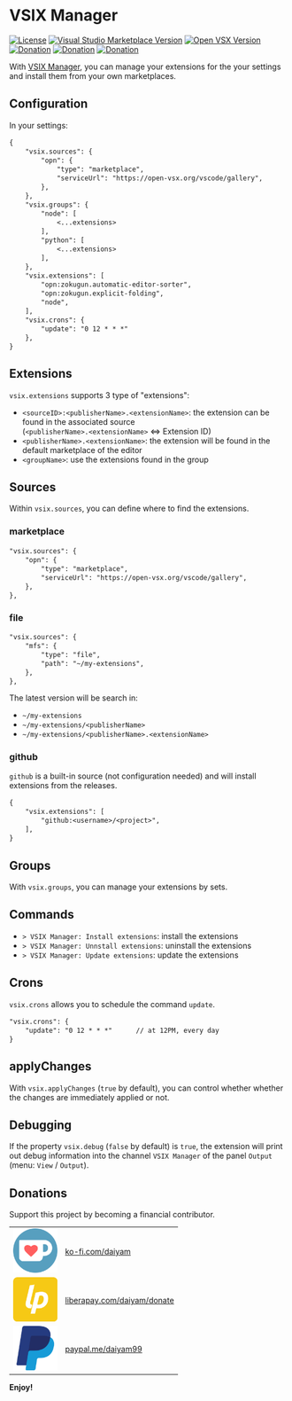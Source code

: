 VSIX Manager
============

[![License](https://img.shields.io/badge/license-MIT-blue.svg)](./LICENSE)
[![Visual Studio Marketplace Version](https://img.shields.io/visual-studio-marketplace/v/zokugun.vsix-manager?label=VS%20Marketplace)](https://marketplace.visualstudio.com/items?itemName=zokugun.vsix-manager)
[![Open VSX Version](https://img.shields.io/open-vsx/v/zokugun/vsix-manager?label=Open%20VSX)](https://open-vsx.org/extension/zokugun/vsix-manager)
[![Donation](https://img.shields.io/badge/donate-ko--fi-green)](https://ko-fi.com/daiyam)
[![Donation](https://img.shields.io/badge/donate-liberapay-green)](https://liberapay.com/daiyam/donate)
[![Donation](https://img.shields.io/badge/donate-paypal-green)](https://paypal.me/daiyam99)

With [VSIX Manager](https://github.com/zokugun/vscode-vsix-manager), you can manage your extensions for the your settings and install them from your own marketplaces.

Configuration
-------------

In your settings:

```jsonc
{
    "vsix.sources": {
        "opn": {
            "type": "marketplace",
            "serviceUrl": "https://open-vsx.org/vscode/gallery",
        },
    },
    "vsix.groups": {
        "node": [
            <...extensions>
        ],
        "python": [
            <...extensions>
        ],
    },
    "vsix.extensions": [
        "opn:zokugun.automatic-editor-sorter",
        "opn:zokugun.explicit-folding",
        "node",
    ],
    "vsix.crons": {
        "update": "0 12 * * *"
    },
}
```

Extensions
----------

`vsix.extensions` supports 3 type of "extensions":
- `<sourceID>:<publisherName>.<extensionName>`: the extension can be found in the associated source<br>
    (`<publisherName>.<extensionName>` <=> Extension ID)
- `<publisherName>.<extensionName>`: the extension will be found in the default marketplace of the editor
- `<groupName>`: use the extensions found in the group

Sources
-------

Within `vsix.sources`, you can define where to find the extensions.

### marketplace

```jsonc
"vsix.sources": {
    "opn": {
        "type": "marketplace",
        "serviceUrl": "https://open-vsx.org/vscode/gallery",
    },
},
```

### file

```jsonc
"vsix.sources": {
    "mfs": {
        "type": "file",
        "path": "~/my-extensions",
    },
},
```

The latest version will be search in:
- `~/my-extensions`
- `~/my-extensions/<publisherName>`
- `~/my-extensions/<publisherName>.<extensionName>`

### github

`github` is a built-in source (not configuration needed) and will install extensions from the releases.

```jsonc
{
    "vsix.extensions": [
        "github:<username>/<project>",
    ],
}
```

Groups
------

With `vsix.groups`, you can manage your extensions by sets.

Commands
--------

- `> VSIX Manager: Install extensions`: install the extensions
- `> VSIX Manager: Unnstall extensions`: uninstall the extensions
- `> VSIX Manager: Update extensions`: update the extensions

Crons
-----

`vsix.crons` allows you to schedule the command `update`.

```jsonc
"vsix.crons": {
    "update": "0 12 * * *"      // at 12PM, every day
}
```

applyChanges
------------

With `vsix.applyChanges` (`true` by default), you can control whether whether the changes are immediately applied or not.

Debugging
---------

If the property `vsix.debug` (`false` by default) is `true`, the extension will print out debug information into the channel `VSIX Manager` of the panel `Output` (menu: `View` / `Output`).

Donations
---------

Support this project by becoming a financial contributor.

<table>
    <tr>
        <td><img src="https://raw.githubusercontent.com/daiyam/assets/master/icons/256/funding_kofi.png" alt="Ko-fi" width="80px" height="80px"></td>
        <td><a href="https://ko-fi.com/daiyam" target="_blank">ko-fi.com/daiyam</a></td>
    </tr>
    <tr>
        <td><img src="https://raw.githubusercontent.com/daiyam/assets/master/icons/256/funding_liberapay.png" alt="Liberapay" width="80px" height="80px"></td>
        <td><a href="https://liberapay.com/daiyam/donate" target="_blank">liberapay.com/daiyam/donate</a></td>
    </tr>
    <tr>
        <td><img src="https://raw.githubusercontent.com/daiyam/assets/master/icons/256/funding_paypal.png" alt="PayPal" width="80px" height="80px"></td>
        <td><a href="https://paypal.me/daiyam99" target="_blank">paypal.me/daiyam99</a></td>
    </tr>
</table>

**Enjoy!**
